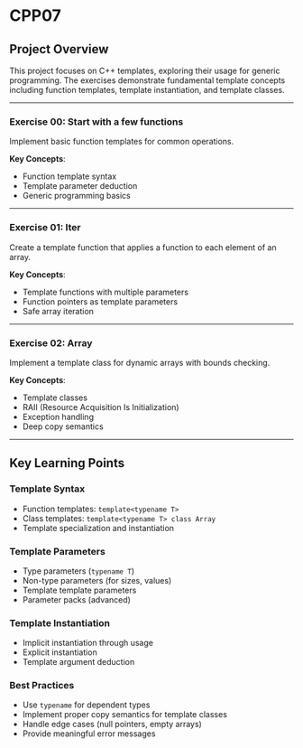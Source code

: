 # CPP07

## Project Overview

This project focuses on C++ templates, exploring their usage for generic programming. The exercises demonstrate fundamental template concepts including function templates, template instantiation, and template classes.

---

### Exercise 00: Start with a few functions

Implement basic function templates for common operations.

**Key Concepts**:
- Function template syntax
- Template parameter deduction
- Generic programming basics

---

### Exercise 01: Iter

Create a template function that applies a function to each element of an array.

**Key Concepts**:
- Template functions with multiple parameters
- Function pointers as template parameters
- Safe array iteration

---

### Exercise 02: Array

Implement a template class for dynamic arrays with bounds checking.

**Key Concepts**:
- Template classes
- RAII (Resource Acquisition Is Initialization)
- Exception handling
- Deep copy semantics

---

## Key Learning Points

### Template Syntax
- Function templates: `template<typename T>`
- Class templates: `template<typename T> class Array`
- Template specialization and instantiation

### Template Parameters
- Type parameters (`typename T`)
- Non-type parameters (for sizes, values)
- Template template parameters
- Parameter packs (advanced)

### Template Instantiation
- Implicit instantiation through usage
- Explicit instantiation
- Template argument deduction

### Best Practices
- Use `typename` for dependent types
- Implement proper copy semantics for template classes
- Handle edge cases (null pointers, empty arrays)
- Provide meaningful error messages
